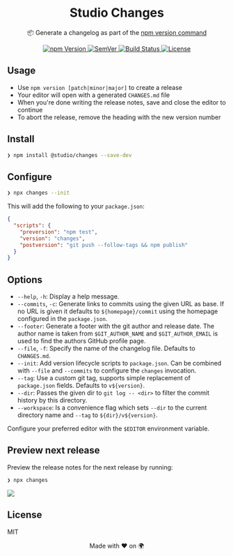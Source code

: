 <h1 align="center">
  Studio Changes
</h1>
<p align="center">
  📦 Generate a changelog as part of the <a href="https://docs.npmjs.com/cli/version">npm version command</a>
</p>
<p align="center">
  <a href="https://www.npmjs.com/package/@studio/changes">
    <img src="https://img.shields.io/npm/v/@studio/changes.svg" alt="npm Version">
  </a>
  <a href="https://semver.org">
    <img src="https://img.shields.io/:semver-%E2%9C%93-blue.svg" alt="SemVer">
  </a>
  <a href="https://github.com/javascript-studio/studio-changes/actions">
    <img src="https://github.com/javascript-studio/studio-changes/workflows/Build/badge.svg" alt="Build Status">
  </a>
  <a href="https://opensource.org/licenses/MIT">
    <img src="https://img.shields.io/badge/License-MIT-brightgreen.svg" alt="License">
  </a>
</p>

## Usage

- Use `npm version [patch|minor|major]` to create a release
- Your editor will open with a generated `CHANGES.md` file
- When you're done writing the release notes, save and close the editor to
  continue
- To abort the release, remove the heading with the new version number

## Install

```bash
❯ npm install @studio/changes --save-dev
```

## Configure

```bash
❯ npx changes --init
```

This will add the following to your `package.json`:

```json
{
  "scripts": {
    "preversion": "npm test",
    "version": "changes",
    "postversion": "git push --follow-tags && npm publish"
  }
}
```

## Options

- `--help`, `-h`: Display a help message.
- `--commits`, `-c`: Generate links to commits using the given URL as base. If
  no URL is given it defaults to `${homepage}/commit` using the homepage
  configured in the `package.json`.
- `--footer`: Generate a footer with the git author and release date. The
  author name is taken from `$GIT_AUTHOR_NAME` and `$GIT_AUTHOR_EMAIL` is used
  to find the authors GitHub profile page.
- `--file`, `-f`: Specify the name of the changelog file. Defaults to
  `CHANGES.md`.
- `--init`: Add version lifecycle scripts to `package.json`. Can be combined
  with `--file` and `--commits` to configure the `changes` invocation.
- `--tag`: Use a custom git tag, supports simple replacement of `package.json`
  fields. Defaults to `v${version}`.
- `--dir`: Passes the given dir to `git log -- <dir>` to filter the commit
  history by this directory.
- `--workspace`: Is a convenience flag which sets `--dir` to the current
  directory name and `--tag` to `${dir}/v${version}`.

Configure your preferred editor with the `$EDITOR` environment variable.

## Preview next release

Preview the release notes for the next release by running:

```bash
❯ npx changes
```

![](https://javascript.studio/assets/changes-1.0.gif)

## License

MIT

<p align="center">Made with ❤️ on 🌍<p>

[1]: https://medium.com/@maybekatz/introducing-npx-an-npm-package-runner-55f7d4bd282b
